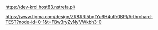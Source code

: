 https://dev-krol.host83.nstrefa.pl/ 

https://www.figma.com/design/ZR8RRI5bqfYu6H4uRr0BPI/Arthrohard-TEST?node-id=0-1&t=FBw3ryZyNyVWkbh3-0

